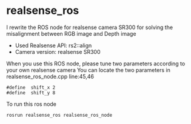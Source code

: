 # realsense_ros
I rewrite the ROS node for realsense camera SR300 for solving the misalignment between RGB image and Depth image
* Used Realsense API: rs2::align
* Camera version: realsense SR300

When you use this ROS node, please tune two parameters according to your own realsense camera
You can locate the two parameters in realsense_ros_node.cpp line:45,46
```
#define  shift_x 2
#define  shift_y 8
```

To run this ros node
```
rosrun realsense_ros realsense_ros_node
```
